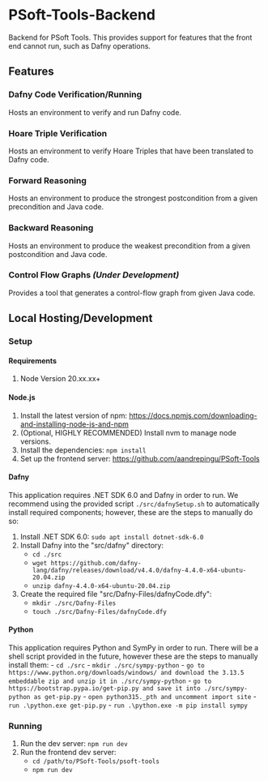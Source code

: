 # PSoft-Tools-Backend
Backend for PSoft Tools. This provides support for features that the front end cannot run, such as Dafny operations.
## Features
### Dafny Code Verification/Running
Hosts an environment to verify and run Dafny code.
### Hoare Triple Verification
Hosts an environment to verify Hoare Triples that have been translated to Dafny code.
### Forward Reasoning
Hosts an environment to produce the strongest postcondition from a given precondition and Java code.
### Backward Reasoning
Hosts an environment to produce the weakest precondition from a given postcondition and Java code.
### Control Flow Graphs *(Under Development)*
Provides a tool that generates a control-flow graph from given Java code.
## Local Hosting/Development
### Setup
#### Requirements
1. Node Version 20.xx.xx+
#### Node.js
1. Install the latest version of npm: https://docs.npmjs.com/downloading-and-installing-node-js-and-npm
2. (Optional, HIGHLY RECOMMENDED) Install nvm to manage node versions. 
3. Install the dependencies: `npm install`
4. Set up the frontend server: https://github.com/aandrepingu/PSoft-Tools
#### Dafny
This application requires .NET SDK 6.0 and Dafny in order to run. We recommend using the provided script `./src/dafnySetup.sh` to automatically install required components; however, these are the steps to manually do so:
1. Install .NET SDK 6.0: `sudo apt install dotnet-sdk-6.0`
2. Install Dafny into the "src/dafny" directory:
    - `cd ./src`
    - `wget https://github.com/dafny-lang/dafny/releases/download/v4.4.0/dafny-4.4.0-x64-ubuntu-20.04.zip`
    - `unzip dafny-4.4.0-x64-ubuntu-20.04.zip`
3. Create the required file "src/Dafny-Files/dafnyCode.dfy":
    - `mkdir ./src/Dafny-Files`
    - `touch ./src/Dafny-Files/dafnyCode.dfy`

#### Python
This application requires Python and SymPy in order to run. There will be a shell script provided in the future, however these are the steps to manually install them:
    - `cd ./src`
    - `mkdir ./src/sympy-python`
    - `go to https://www.python.org/downloads/windows/ and download the 3.13.5 embeddable zip and unzip it in ./src/sympy-python`
    - `go to https://bootstrap.pypa.io/get-pip.py and save it into ./src/sympy-python as get-pip.py`
    - `open python315._pth and uncomment import site`
    - `run .\python.exe get-pip.py`
    - `run .\python.exe -m pip install sympy`

### Running
1. Run the dev server: `npm run dev`
2. Run the frontend dev server: 
    - `cd /path/to/PSoft-Tools/psoft-tools`
    - `npm run dev`